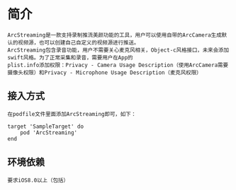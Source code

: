 # 简介
    ArcStreaming是一款支持录制推流美颜功能的工具，用户可以使用自带的ArcCamera生成默认的视频源，也可以创建自己自定义的视频源进行推送。
    ArcStreaming包含录音功能，用户不需要关心麦克风相关，Object-c风格接口，未来会添加swift风格。为了正常采集和录音，需要用户在App的
    plist.info添加权限：Privacy - Camera Usage Description（使用ArcCamera需要摄像头权限）和Privacy - Microphone Usage Description（麦克风权限）

## 接入方式
    在podfile文件里面添加ArcStreaming即可，如下：
    
    target 'SampleTarget' do
        pod 'ArcStreaming'
    end

## 环境依赖
    要求iOS8.0以上（包括）
    

    
